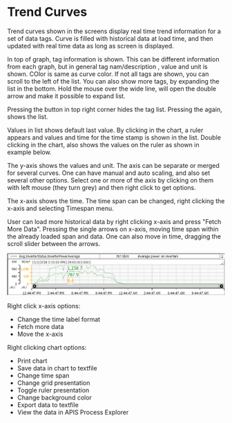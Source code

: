 # Trend Curves

Trend curves shown in the screens display real time trend information for a set of data tags. Curve is filled with historical data at load time, and then updated with real time data as long as screen is displayed.

In top of graph, tag information is shown. This can be different information from each graph, but in general tag nam/description , value and unit is shown. COlor is same as curve color. If not all tags are shown, you can scroll to the left of the list. You can also show more tags, by expanding the list in the bottom. Hold the mouse over the wide line, will open the double arrow and make it possible to expand list.

Pressing the  button in top right corner hides the tag list. Pressing the  again, shows the list.

Values in list shows default last value. By clicking in the chart, a ruler appears and values and time for the time stamp is shown in the list. Double clicking in the chart, also shows the values on the ruler as shown in example below.

The y-axis shows the values and unit. The axis can be separate or merged for several curves. One can have manual and auto scaling, and also set several other options. Select one or more of the axis by clicking on them with left mouse (they turn grey) and then right click to get options.

The x-axis shows the time. The time span can be changed, right clicking the x-axis and selecting Timespan menu.

User can load more historical data by right clicking x-axis and press "Fetch More Data". Pressing the single arrows on x-axis, moving time span within the already loaded span and data. One can also move in time, dragging the scroll slider between the arrows.

![Trend curves](../../../../img/TrendCurvesPEX.png) 
 

Right click x-axis options:
- Change the time label format
- Fetch more data
- Move the x-axis

Right clicking chart options:
- Print chart
- Save data in chart to textfile
- Change time span
- Change grid presentation
- Toggle ruler presentation
- Change background color
- Export data to textfile
- View the data in APIS Process Explorer